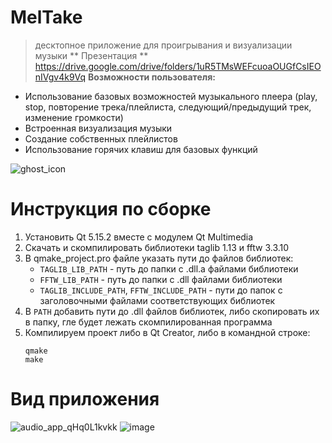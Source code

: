 # MelTake
> десктопное приложение для проигрывания и визуализации музыки
** Презентация **
https://drive.google.com/drive/folders/1uR5TMsWEFcuoaOUGfCsIEOnIVgv4k9Vq
**Возможности пользователя:** 
- Использование базовых возможностей музыкального плеера (play, stop, повторение трека/плейлиста, следующий/предыдущий трек, изменение громкости)
- Встроенная визуализация музыки
- Создание собственных плейлистов
- Использование горячих клавиш для базовых функций

![ghost_icon](https://github.com/B-E-D-A/audio-app-MelTake/assets/112130616/96c7d71a-d39c-4777-8bf6-d56edbb25ed7)

# Инструкция по сборке

1) Установить Qt 5.15.2 вместе с модулем Qt Multimedia
1) Скачать и скомпилировать библиотеки taglib 1.13 и fftw 3.3.10
1) В qmake_project.pro файле указать пути до файлов библиотек:
	- `TAGLIB_LIB_PATH` - путь до папки с .dll.a файлами библиотеки
	- `FFTW_LIB_PATH` - путь до папки с .dll файлами библиотеки
	- `TAGLIB_INCLUDE_PATH`, `FFTW_INCLUDE_PATH` - пути до папок с заголовочными файлами соответствующих библиотек
1) В `PATH` добавить пути до .dll файлов библиотек, либо скопировать их в папку, гле будет лежать скомпилированная программа
1) Компилируем проект либо в Qt Creator, либо в командной строке:
	```
	qmake
	make
	```
# Вид приложения
![audio_app_qHq0L1kvkk](https://github.com/B-E-D-A/audio-app-MelTake/assets/52651781/0ba50155-c0d1-4b62-9f70-683440b77398)
 ![image](https://github.com/B-E-D-A/audio-app-MelTake/assets/112130616/d827d023-f691-4508-8539-83600a85d687) 

 
